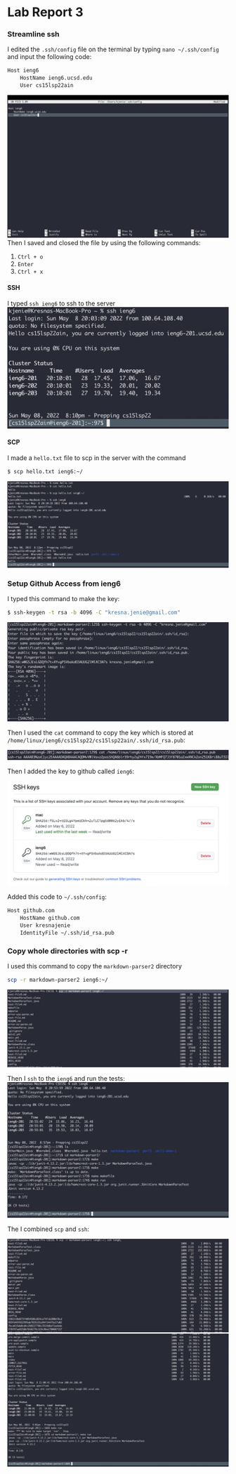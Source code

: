 # Lab Report 3

### Streamline ssh

I edited the `.ssh/config` file on the terminal by typing `nano ~/.ssh/config` and input the following code:
```bash
Host ieng6
    HostName ieng6.ucsd.edu
    User cs15lsp22ain
```
![config](images/lab3-config.png)
Then I saved and closed the file by using the following commands:
1. `Ctrl + o` 
2. `Enter`
3. `Ctrl + x`

#### SSH
I typed `ssh ieng6` to ssh to the server
![ssh](images/lab3-ssh.png)

#### SCP
I made a `hello.txt` file to scp in the server with the command 
```bash
$ scp hello.txt ieng6:~/
```
![scp](images/lab3-scp.png)

### Setup Github Access from ieng6

I typed this command to make the key:
```bash
$ ssh-keygen -t rsa -b 4096 -C "kresna.jenie@gmail.com"
```

![sshkeygen](images/lab3-sshkeygen.png)

Then I used the `cat` command to copy the key which is stored at `/home/linux/ieng6/cs15lsp22/cs15lsp22ain/.ssh/id_rsa.pub`:

![cat-sshkeygen](images/lab3-cat-sshkeygen.png)

Then I added the key to github called `ieng6`:

![sshkeys](images/lab3-sshkeys.png)

Added this code to `~/.ssh/config`:
``` bash
Host github.com
    HostName github.com
    User kresnajenie
    IdentityFile ~/.ssh/id_rsa.pub
```

### Copy whole directories with scp -r

I used this command to copy the `markdown-parser2` directory
```bash
scp -r markdown-parser2 ieng6:~/
```
![scp-r](images/lab3-scp-r.png)

Then I `ssh` to the `ieng6` and run the tests:
![ssh-test](images/lab3-ssh-test.png)

The I combined `scp` and `ssh`:

![scp-comb](images/lab3-scp-comb.png)
![ssh-comb](images/lab3-ssh-comb.png)